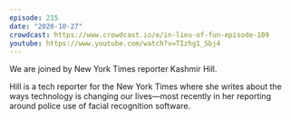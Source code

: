 ```yaml
---
episode: 215
date: "2020-10-27"
crowdcast: https://www.crowdcast.io/e/in-lieu-of-fun-episode-109
youtube: https://www.youtube.com/watch?v=TIzhg1_Sbj4
---
```

We are joined by New York Times reporter Kashmir Hill.

Hill is a tech reporter for the New York Times where she writes about the ways
technology is changing our lives—most recently in her reporting around police
use of facial recognition software.

